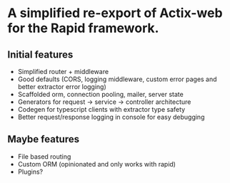 # A simplified re-export of Actix-web for the Rapid framework.

## Initial features
- Simplified router + middleware
- Good defaults (CORS, logging middleware, custom error pages and better extractor error logging)
- Scaffolded orm, connection pooling, mailer, server state
- Generators for request -> service -> controller architecture
- Codegen for typescript clients with extractor type safety
- Better request/response logging in console for easy debugging

## Maybe features
- File based routing
- Custom ORM (opinionated and only works with rapid)
- Plugins?
